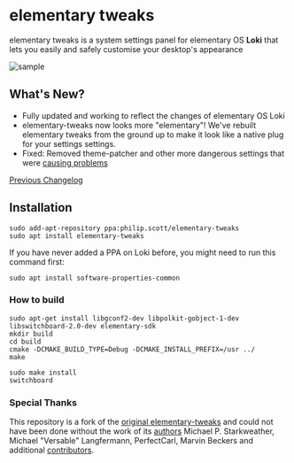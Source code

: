 # elementary tweaks
elementary tweaks is a system settings panel for elementary OS **Loki** that lets you easily and safely customise your desktop's appearance 


![sample](docs/screenshot.png)

 
## What's New?
- Fully updated and working to reflect the changes of elementary OS Loki
- elementary-tweaks now looks more "elementary"! We've rebuilt elementary tweaks from the ground up to make it look like a native plug for your settings settings.
- Fixed: Removed theme-patcher and other more dangerous settings that were [causing problems](https://github.com/I-hate-farms/elementary-tweaks/issues/14)

[Previous Changelog](CHANGELOG.md)

## Installation

```
sudo add-apt-repository ppa:philip.scott/elementary-tweaks
sudo apt install elementary-tweaks
```

If you have never added a PPA on Loki before, you might need to run this command first: 
```
sudo apt install software-properties-common
```

### How to build
```
sudo apt-get install libgconf2-dev libpolkit-gobject-1-dev libswitchboard-2.0-dev elementary-sdk
mkdir build
cd build
cmake -DCMAKE_BUILD_TYPE=Debug -DCMAKE_INSTALL_PREFIX=/usr ../
make 
    
sudo make install 
switchboard
```

### Special Thanks
This repository is a fork of the [original elementary-tweaks](https://launchpad.net/elementary-tweaks) and could not have been done without the work of its [authors](AUTHORS) Michael P. Starkweather, Michael "Versable" Langfermann, PerfectCarl, Marvin Beckers and additional [contributors](CONTRIBUTORS).

